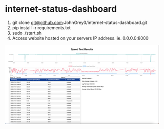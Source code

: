 # internet-status-dashboard

1. git clone git@github.com:JohnGrey0/internet-status-dashboard.git
2. pip install -r requirements.txt
3. sudo ./start.sh
4. Access website hosted on your servers IP address. ie. 0.0.0.0:8000

![alt text](https://github.com/JohnGrey0/internet-status-dashboard/blob/main/example/Example_UI.png?raw=true)

